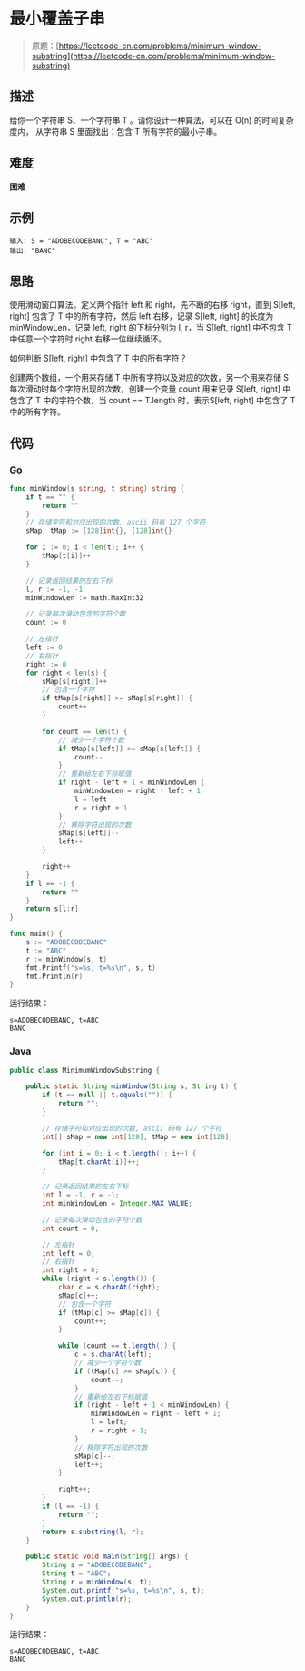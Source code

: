 # 最小覆盖子串

> 原题：[https://leetcode-cn.com/problems/minimum-window-substring](https://leetcode-cn.com/problems/minimum-window-substring)

## 描述

给你一个字符串 S、一个字符串 T 。请你设计一种算法，可以在 O(n) 的时间复杂度内，
从字符串 S 里面找出：包含 T 所有字符的最小子串。

## 难度

**困难**

## 示例

```
输入: S = "ADOBECODEBANC", T = "ABC"
输出: "BANC"
```

## 思路

使用滑动窗口算法。定义两个指针 left 和 right，先不断的右移 right，直到 S[left, right] 包含了 T 中的所有字符，然后 left 右移，记录 S[left, right] 的长度为 minWindowLen，记录 left,  right 的下标分别为 l, r，当 S[left, right] 中不包含 T 中任意一个字符时 right 右移一位继续循环。

如何判断 S[left, right] 中包含了 T 中的所有字符？

创建两个数组，一个用来存储 T 中所有字符以及对应的次数，另一个用来存储 S 每次滑动时每个字符出现的次数，创建一个变量 count 用来记录 S[left, right] 中包含了 T 中的字符个数，当 count == T.length 时，表示S[left, right] 中包含了 T 中的所有字符。

## 代码

### Go

```go
func minWindow(s string, t string) string {
    if t == "" {
        return ""
    }
    // 存储字符和对应出现的次数, ascii 码有 127 个字符
    sMap, tMap := [128]int{}, [128]int{}

    for i := 0; i < len(t); i++ {
        tMap[t[i]]++
    }

    // 记录返回结果的左右下标
    l, r := -1, -1
    minWindowLen := math.MaxInt32

    // 记录每次滑动包含的字符个数
    count := 0

    // 左指针
    left := 0
    // 右指针
    right := 0
    for right < len(s) {
        sMap[s[right]]++
        // 包含一个字符
        if tMap[s[right]] >= sMap[s[right]] {
            count++
        }

        for count == len(t) {
            // 减少一个字符个数
            if tMap[s[left]] >= sMap[s[left]] {
                count--
            }
            // 重新给左右下标赋值
            if right - left + 1 < minWindowLen {
                minWindowLen = right - left + 1
                l = left
                r = right + 1
            }
            // 移除字符出现的次数
            sMap[s[left]]--
            left++
        }

        right++
    }
    if l == -1 {
        return ""
    }
    return s[l:r]
}
```

```go
func main() {
    s := "ADOBECODEBANC"
    t := "ABC"
    r := minWindow(s, t)
    fmt.Printf("s=%s, t=%s\n", s, t)
    fmt.Println(r)
}
```

运行结果：

```
s=ADOBECODEBANC, t=ABC
BANC
```

### Java

```java
public class MinimumWindowSubstring {

    public static String minWindow(String s, String t) {
        if (t == null || t.equals("")) {
            return "";
        }

        // 存储字符和对应出现的次数, ascii 码有 127 个字符
        int[] sMap = new int[128], tMap = new int[128];

        for (int i = 0; i < t.length(); i++) {
            tMap[t.charAt(i)]++;
        }

        // 记录返回结果的左右下标
        int l = -1, r = -1;
        int minWindowLen = Integer.MAX_VALUE;

        // 记录每次滑动包含的字符个数
        int count = 0;

        // 左指针
        int left = 0;
        // 右指针
        int right = 0;
        while (right < s.length()) {
            char c = s.charAt(right);
            sMap[c]++;
            // 包含一个字符
            if (tMap[c] >= sMap[c]) {
                count++;
            }

            while (count == t.length()) {
                c = s.charAt(left);
                // 减少一个字符个数
                if (tMap[c] >= sMap[c]) {
                    count--;
                }
                // 重新给左右下标赋值
                if (right - left + 1 < minWindowLen) {
                    minWindowLen = right - left + 1;
                    l = left;
                    r = right + 1;
                }
                // 移除字符出现的次数
                sMap[c]--;
                left++;
            }

            right++;
        }
        if (l == -1) {
            return "";
        }
        return s.substring(l, r);
    }

    public static void main(String[] args) {
        String s = "ADOBECODEBANC";
        String t = "ABC";
        String r = minWindow(s, t);
        System.out.printf("s=%s, t=%s\n", s, t);
        System.out.println(r);
    }
}
```

运行结果：

```
s=ADOBECODEBANC, t=ABC
BANC
```


